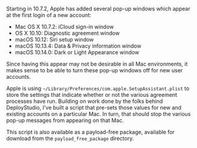 Starting in 10.7.2, Apple has added several pop-up windows which appear at the first login of a new account:

* Mac OS X 10.7.2: iCloud sign-in window
* OS X 10.10: Diagnostic agreement window
* macOS 10.12: Siri setup window
* macOS 10.13.4: Data & Privacy information window
* macOS 10.14.0: Dark or Light Appearance window 

Since having this appear may not be desirable in all Mac environments, it makes sense to be able to turn these pop-up windows off for new user accounts. 

Apple is using `~/Library/Preferences/com.apple.SetupAssistant.plist` to store the settings that indicate whether or not the various agreement processes have run. Building on work done by the folks behind DeployStudio, I've built a script that pre-sets those values for new and existing accounts on a particular Mac. In turn, that should stop the various pop-up messages from appearing on that Mac.

This script is also available as a payload-free package, available for download from the `payload_free_package` directory.